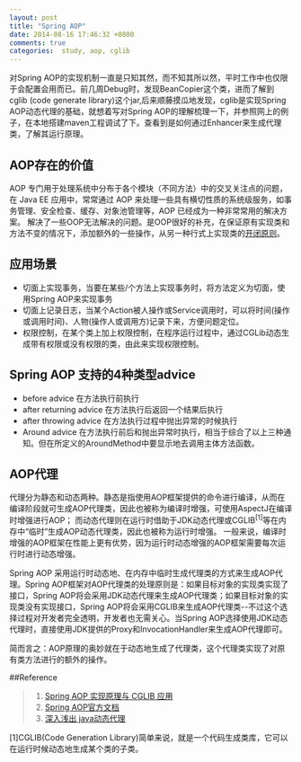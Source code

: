 ```yaml
---
layout: post
title: "Spring AOP"
date: 2014-08-16 17:46:32 +0800
comments: true
categories:  study, aop, cglib
---
```


对Spring AOP的实现机制一直是只知其然，而不知其所以然，平时工作中也仅限于会配置会用而已。前几周Debug时，发现BeanCopier这个类，进而了解到
cglib (code generate library)这个jar,后来顺藤摸瓜地发现，cglib是实现Spring AOP动态代理的基础，就想着写对Spring AOP的理解梳理一下，并参照网上的例子，在本地搭建maven工程调试了下。查看到是如何通过Enhancer来生成代理类，了解其运行原理。

## AOP存在的价值
AOP 专门用于处理系统中分布于各个模块（不同方法）中的交叉关注点的问题，在 Java EE 应用中，常常通过 AOP 来处理一些具有横切性质的系统级服务，如事务管理、安全检查、缓存、对象池管理等，AOP 已经成为一种非常常用的解决方案。
解决了一些OOP无法解决的问题。是OOP很好的补充，在保证原有实现类和方法不变的情况下，添加额外的一些操作，从另一种行式上实现类的[开闭原则](http://zh.wikipedia.org/wiki/开闭原则)。

## 应用场景
* 切面上实现事务，当要在某些/个方法上实现事务时，将方法定义为切面，使用Spring AOP来实现事务
* 切面上记录日志，当某个Action被人操作或Service调用时，可以将时间(操作或调用时间)、人物(操作人或调用方)记录下来，方便问题定位。
* 权限控制，在某个类上加上权限控制，在程序运行过程中，通过CGLib动态生成带有权限或没有权限的类，由此来实现权限控制。


## Spring AOP 支持的4种类型advice
* before advice 在方法执行前执行
* after returning advice 在方法执行后返回一个结果后执行
* after throwing advice 在方法执行过程中抛出异常的时候执行
* Around advice 在方法执行前后和抛出异常时执行，相当于综合了以上三种通知。但在所定义的AroundMethod中要显示地去调用主体方法函数。


## AOP代理
代理分为静态和动态两种。静态是指使用AOP框架提供的命令进行编译，从而在编译阶段就可生成AOP代理类，因此也被称为编译时增强，可使用AspectJ在编译时增强进行AOP；
而动态代理则在运行时借助于JDK动态代理或CGLIB<sup>[1]</sup>等在内存中“临时”生成AOP动态代理类，因此也被称为运行时增强。
一般来说，编译时增强的AOP框架在性能上更有优势，因为运行时动态增强的AOP框架需要每次运行时进行动态增强。

Spring AOP 采用运行时动态地、在内存中临时生成代理类的方式来生成AOP代理。Spring AOP框架对AOP代理类的处理原则是：如果目标对象的实现类实现了接口，Spring AOP将会采用JDK动态代理来生成AOP代理类；如果目标对象的实现类没有实现接口，Spring AOP将会采用CGLIB来生成AOP代理类--不过这个选择过程对开发者完全透明，开发者也无需关心。当Spring AOP选择使用JDK动态代理时，直接使用JDK提供的Proxy和InvocationHandler来生成AOP代理即可。

简而言之：AOP原理的奥妙就在于动态地生成了代理类，这个代理类实现了对原有类方法进行的额外的操作。


##Reference 
> 1. [Spring AOP 实现原理与 CGLIB 应用](http://www.ibm.com/developerworks/cn/java/j-lo-springaopcglib/#icomments)
> 2. [Spring AOP官方文档](http://docs.spring.io/spring/docs/2.5.4/reference/aop.html) 
> 3. [深入浅出 java动态代理](http://blog.csdn.net/cjl5678/article/details/10586645)


[1]CGLIB(Code Generation Library)简单来说，就是一个代码生成类库，它可以在运行时候动态地生成某个类的子类。